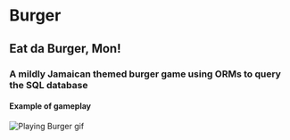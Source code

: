 # Burger

## Eat da Burger, Mon!

### A mildly Jamaican themed burger game using ORMs to query the SQL database


#### Example of gameplay
![Playing Burger gif](https://github.com/nosidam48/Burger/blob/master/public/assets/img/Eat%20Da%20Burger%20Mon!.gif)

